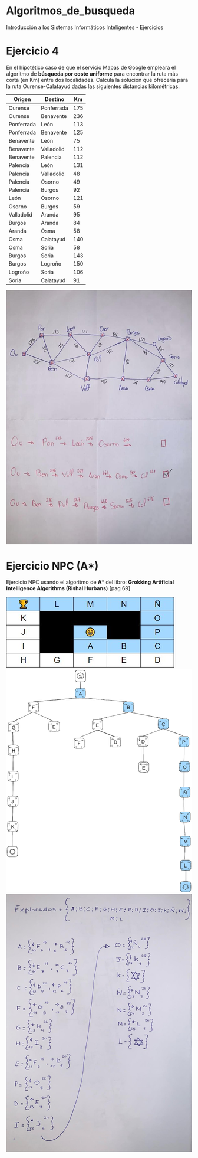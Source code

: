 # Algoritmos_de_busqueda
Introducción a los Sistemas Informáticos Inteligentes - Ejercicios

# Ejercicio 4
En el hipotético caso de que el servicio Mapas de Google empleara el algoritmo de **búsqueda por coste uniforme** para encontrar la ruta más corta (en Km) entre dos localidades. 
Calcula la solución que ofrecería para la ruta Ourense-Calatayud dadas las siguientes
distancias kilométricas:

| Origen       | Destino       | Km |
|--------------|---------------|-----------|
| Ourense      | Ponferrada    | 175       |
| Ourense      | Benavente     | 236       |
| Ponferrada   | León          | 113       |
| Ponferrada   | Benavente     | 125       |
| Benavente    | León          | 75        |
| Benavente    | Valladolid    | 112       |
| Benavente    | Palencia      | 112       |
| Palencia     | León          | 131       |
| Palencia     | Valladolid    | 48        |
| Palencia     | Osorno        | 49        |
| Palencia     | Burgos        | 92        |
| León         | Osorno        | 121       |
| Osorno       | Burgos        | 59        |
| Valladolid   | Aranda        | 95        |
| Burgos       | Aranda        | 84        |
| Aranda       | Osma          | 58        |
| Osma         | Calatayud     | 140       |
| Osma         | Soria         | 58        |
| Burgos       | Soria         | 143       |
| Burgos       | Logroño       | 150       |
| Logroño      | Soria         | 106       |
| Soria        | Calatayud     | 91        |


![Grafo solución ejercicio 4](./Ejercicio_4/Ejercicio4_MIA.jpg)

# Ejercicio NPC (A*)
Ejercicio NPC usando el algoritmo de **A*** del libro: **Grokking Artificial Intelligence Algorithms (Rishal Hurbans)** [pag 69]

![Tablero](./Ejercicio_NPC_(A-star)/Ejercicio_NPC_(A-star)_tablero.jpg)
![Solución ejercicio NPC (A*)](./Ejercicio_NPC_(A-star)/Ejercicio_NPC_(A-star).jpg)
![Solución ejercicio NPC (A*)](./Ejercicio_NPC_(A-star)/Ejercicio_NPC_(A-star)_solucion.jpg)
